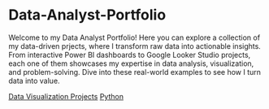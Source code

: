 # Data-Analyst-Portfolio
Welcome to my Data Analyst Portfolio! Here you can explore a collection of my data-driven prjects, where I transform raw data into actionable insights. From interactive Power BI dashboards to Google Looker Studio projects, each one of them showcases my expertise in data analysis, visualization, and problem-solving. Dive into these real-world examples to see how I turn data into value. 

[Data Visualization Projects](/Data-Visualization-Projects)
[Python](/Python)
